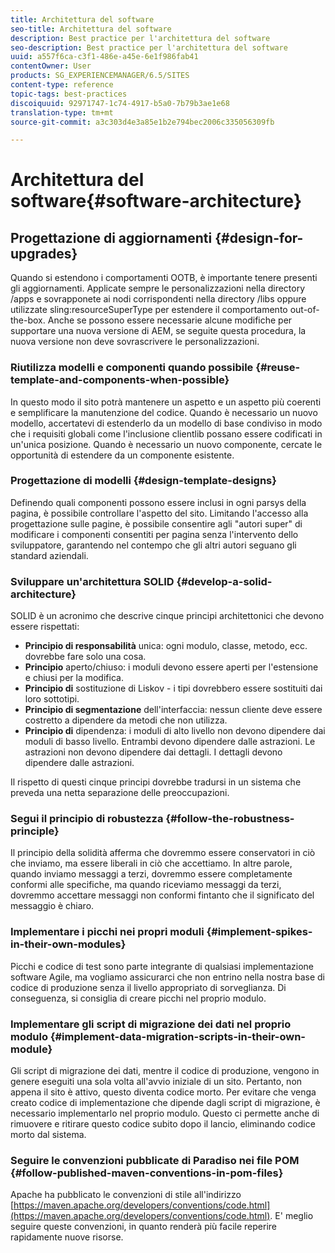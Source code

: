 ```yaml
---
title: Architettura del software
seo-title: Architettura del software
description: Best practice per l'architettura del software
seo-description: Best practice per l'architettura del software
uuid: a557f6ca-c3f1-486e-a45e-6e1f986fab41
contentOwner: User
products: SG_EXPERIENCEMANAGER/6.5/SITES
content-type: reference
topic-tags: best-practices
discoiquuid: 92971747-1c74-4917-b5a0-7b79b3ae1e68
translation-type: tm+mt
source-git-commit: a3c303d4e3a85e1b2e794bec2006c335056309fb

---
```



# Architettura del software{#software-architecture}

## Progettazione di aggiornamenti {#design-for-upgrades}

Quando si estendono i comportamenti OOTB, è importante tenere presenti gli aggiornamenti. Applicate sempre le personalizzazioni nella directory /apps e sovrapponete ai nodi corrispondenti nella directory /libs oppure utilizzate sling:resourceSuperType per estendere il comportamento out-of-the-box. Anche se possono essere necessarie alcune modifiche per supportare una nuova versione di AEM, se seguite questa procedura, la nuova versione non deve sovrascrivere le personalizzazioni.

### Riutilizza modelli e componenti quando possibile {#reuse-template-and-components-when-possible}

In questo modo il sito potrà mantenere un aspetto e un aspetto più coerenti e semplificare la manutenzione del codice. Quando è necessario un nuovo modello, accertatevi di estenderlo da un modello di base condiviso in modo che i requisiti globali come l&#39;inclusione clientlib possano essere codificati in un&#39;unica posizione. Quando è necessario un nuovo componente, cercate le opportunità di estendere da un componente esistente.

### Progettazione di modelli {#design-template-designs}

Definendo quali componenti possono essere inclusi in ogni parsys della pagina, è possibile controllare l&#39;aspetto del sito. Limitando l&#39;accesso alla progettazione sulle pagine, è possibile consentire agli &quot;autori super&quot; di modificare i componenti consentiti per pagina senza l&#39;intervento dello sviluppatore, garantendo nel contempo che gli altri autori seguano gli standard aziendali.

### Sviluppare un&#39;architettura SOLID {#develop-a-solid-architecture}

SOLID è un acronimo che descrive cinque principi architettonici che devono essere rispettati:

* **Principio di responsabilità** unica: ogni modulo, classe, metodo, ecc. dovrebbe fare solo una cosa.
* **Principio** aperto/chiuso: i moduli devono essere aperti per l&#39;estensione e chiusi per la modifica.
* **Principio di** sostituzione di Liskov - i tipi dovrebbero essere sostituiti dai loro sottotipi.
* **Principio di segmentazione** dell&#39;interfaccia: nessun cliente deve essere costretto a dipendere da metodi che non utilizza.
* **Principio di** dipendenza: i moduli di alto livello non devono dipendere dai moduli di basso livello. Entrambi devono dipendere dalle astrazioni. Le astrazioni non devono dipendere dai dettagli. I dettagli devono dipendere dalle astrazioni.

Il rispetto di questi cinque principi dovrebbe tradursi in un sistema che preveda una netta separazione delle preoccupazioni.

### Segui il principio di robustezza {#follow-the-robustness-principle}

Il principio della solidità afferma che dovremmo essere conservatori in ciò che inviamo, ma essere liberali in ciò che accettiamo. In altre parole, quando inviamo messaggi a terzi, dovremmo essere completamente conformi alle specifiche, ma quando riceviamo messaggi da terzi, dovremmo accettare messaggi non conformi fintanto che il significato del messaggio è chiaro.

### Implementare i picchi nei propri moduli {#implement-spikes-in-their-own-modules}

Picchi e codice di test sono parte integrante di qualsiasi implementazione software Agile, ma vogliamo assicurarci che non entrino nella nostra base di codice di produzione senza il livello appropriato di sorveglianza. Di conseguenza, si consiglia di creare picchi nel proprio modulo.

### Implementare gli script di migrazione dei dati nel proprio modulo {#implement-data-migration-scripts-in-their-own-module}

Gli script di migrazione dei dati, mentre il codice di produzione, vengono in genere eseguiti una sola volta all&#39;avvio iniziale di un sito. Pertanto, non appena il sito è attivo, questo diventa codice morto. Per evitare che venga creato codice di implementazione che dipende dagli script di migrazione, è necessario implementarlo nel proprio modulo. Questo ci permette anche di rimuovere e ritirare questo codice subito dopo il lancio, eliminando codice morto dal sistema.

### Seguire le convenzioni pubblicate di Paradiso nei file POM {#follow-published-maven-conventions-in-pom-files}

Apache ha pubblicato le convenzioni di stile all&#39;indirizzo [https://maven.apache.org/developers/conventions/code.html](https://maven.apache.org/developers/conventions/code.html). E&#39; meglio seguire queste convenzioni, in quanto renderà più facile reperire rapidamente nuove risorse.
